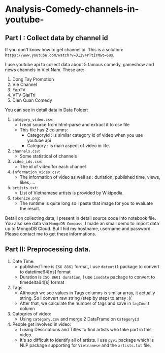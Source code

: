 # Analysis-Comedy-channels-in-youtube-

## Part I : Collect data by channel id
If you don't know how to get channel id. This is a solution: `https://www.youtube.com/watch?v=D12v4rTtiYM&t=68s`.

I use youtube api to collect data about 5 famous comedy, gameshow and news channels in Viet Nam. These are: 
  1. Dong Tay Promotion
  2. Vie Channel
  3. FapTV
  4. VTV GiaiTri
  5. Dien Quan Comedy

You can see in detail data in Data Folder: 
  1. `category_video.csv`: 
      - I read source from html-parse and extract it to csv file
      - This file has 2 columns: 
          - CategoryId : is similar category id of video when you use youtube api
          - Category : is main aspect of video in life.
  2. `channels.csv`:
      - Some statistical of channels
  3. `video_ids.csv`: 
      - The id of video for each channel
  4. `information_video.csv`:
      - The information of video as well as : duriation, published time, views, likes,....
  5. `artists.txt`:
      - List of Vietnamese artists is provided by Wikipedia.
  6. `tokenize.png`:
      - The runtime is quite long so I paste that image for you to evaluate the result.

Detail on collecting data, I present in detail source code into notebook file. You also see data via `MongoDB Compass`, I made an small demo to import data up to MongoDB Cloud. But I hid my hostname, username and password. Please contact me to get these informations.
  
## Part II: Preprocessing data.

1. Date Time:
    - publishedTime is `ISO 8861` format, I use `dateutil` package to convert to datetime64[ns] format
    - Duration is `ISO 8601 duration`, I use `isodate` package to convert to timedelta64[s] format
2. Tags:
    - Although we see values in Tags columns is similar array, it actually string. So I convert raw string (step by step) to array :((
    - After that, we calculate the number of tags and save in `tagCount` column
3. Catogries of video:
    - Using `category.csv` and merge 2 DataFrame on `CategoryId` 
4. People get involved in video:
    - I using Descriptions and Titles to find artists who take part in this video.
    - It's so difficult to identify all of artists. I use `pyvi` package which is NLP package supporting for `Vietnamese` and the `artists.txt` file.
  
